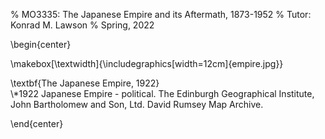 % MO3335: The Japanese Empire and its Aftermath, 1873-1952
% Tutor: Konrad M. Lawson
% Spring, 2022

\begin{center}

\makebox[\textwidth]{\includegraphics[width=12cm]{empire.jpg}}


\textbf{The Japanese Empire, 1922}   
\\*1922 Japanese Empire - political. The Edinburgh Geographical Institute, John Bartholomew and Son, Ltd. David Rumsey Map Archive.

\end{center}

